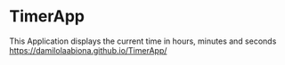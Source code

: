 # TimerApp
This Application displays the current time in hours, minutes and seconds
https://damilolaabiona.github.io/TimerApp/

